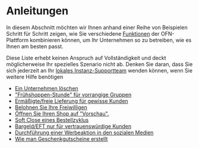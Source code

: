 # Anleitungen

In diesem Abschnitt möchten wir Ihnen anhand einer Reihe von Beispielen Schritt für Schritt zeigen, wie Sie verschiedene [Funktionen](../../basic-features/) der OFN-Plattform kombinieren können, um Ihr Unternehmen so zu betreiben, wie es Ihnen am besten passt.

Diese Liste erhebt keinen Anspruch auf Vollständigkeit und deckt möglicherweise Ihr spezielles Szenario nicht ab. Denken Sie daran, dass Sie sich jederzeit an Ihr [lokales Instanz-Supportteam](../../local-ofn-organizations-and-contacts.md) wenden können, wenn Sie weitere Hilfe benötigen

* [Ein Unternehmen löschen](delete-an-enterprise.md)
* ["Frühshoppen-Stunde" für vorrangige Gruppen](early-shopping-hour-for-priority-groups.md)
* [Ermäßigte/freie Lieferung für gewisse Kunden](discounted-free-delivery-for-vulnerable-customers.md)
* [Belohnen Sie Ihre Freiwilligen](reward-your-volunteers.md)
* [Öffnen Sie Ihren Shop auf "Vorschau".](open-your-shop-on-preview.md)
* [Soft Close eines Bestellzyklus](soft-close-an-order-cycle.md)
* [Bargeld/EFT nur für vertrauenswürdige Kunden](cash-efts-for-trusted-customers-only.md)
* [Durchführung einer Werbeaktion in den sozialen Medien](running-a-social-media-promotion.md)
* [Wie man Geschenkgutscheine erstellt](how-to-create-gift-vouchers.md)
